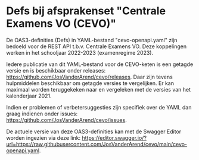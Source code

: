 # Defs bij afsprakenset "Centrale Examens VO (CEVO)"
De OAS3-definities (Defs) in YAML-bestand "cevo-openapi.yaml" zijn bedoeld voor de REST API t.b.v. Centrale Examens VO. Deze koppelingen werken in het schooljaar 2022-2023 (examenregime 2023).

Iedere publicatie van dit YAML-bestand voor de CEVO-keten is een getagde versie en is beschikbaar onder releases: https://github.com/JosVanderArend/cevo/releases. 
Daar zijn tevens hulpmiddelen beschikbaar om getagde versies te vergelijken. Er kan maximaal worden teruggekeken naar en vergeleken met de versies van het kalenderjaar 2021.

Indien er problemen of verbetersuggesties zijn specifiek over de YAML dan graag indienen onder issues: https://github.com/JosVanderArend/cevo/issues.

De actuele versie van deze OAS3-definities kan met de Swagger Editor worden ingezien via deze link: https://editor.swagger.io/?url=https://raw.githubusercontent.com/JosVanderArend/cevo/main/cevo-openapi.yaml.
